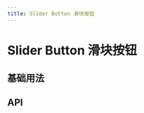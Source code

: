 ```yaml
---
title: Slider Button 滑块按钮
---
```


# Slider Button 滑块按钮

## 基础用法

<preview path="./basic" />

## API

<API src="./sliderButton.json" lang="zh"></API>